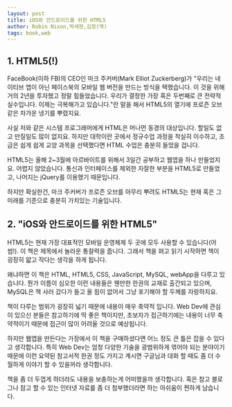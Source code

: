 ```yaml
---
layout: post
title: iOS와 안드로이드를 위한 HTML5
author: Robin Nixon,박세현,김정(역)
tags: book,web
---
```


## 1. HTML5(!)

FaceBook(이하 FB)의 CEO인 마크 주커버(Mark Elliot Zuckerberg)가 "우리는 네이티브 앱이 아닌 페이스북의 모바일 웹 버전을 만드는 방식을 택했습니다. 이 것을 위해 거의 2년을 투자했고 정말 힘들었습니다. 우리가 결정한 가장 혹은 두번째로 큰 전략적 실수입니다. 이제는 극복해가고 있습니다."란 말을 해서 HTML5의 열기에 프로즌 오브 같은 차가운 냉기를 뿌렸지요.

사실 저와 같은 시스템 프로그래머에게 HTML은 머나먼 동경의 대상입니다. 할일도 없고 만질일도 많이 없지요. 하지만 대학이란 곳에서 정규수업 과정을 착실히 이수하고, 조금은 쉽게 쉽게 교양 과목을 선택했다면 HTML 수업은 충분히 들었을 겁니다.

HTML5는 올해 2~3월에 아르바이트를 위해서 3일간 공부하고 웹앱을 하나 만들었지요. 어렵지 않았습니다. 통신과 인터페이스를 제외한 자잘한 부분을 HTML5로 만들었고, 나머지는 jQuery를 이용했기 때문입니다.

하지만 확실한건, 마크 주커버가 프로즌 오브를 아무리 뿌려도 HTML5는 현재 혹은 그 미래를 기준으로 충분히 가치있는 기술입니다.

## 2. "iOS와 안드로이드를 위한 HTML5"

HTML5는 현재 가장 대표적인 모바일 운영체제 두 곳에 모두 사용할 수 있습니다(어썸!). 이 책은 제목에서 놀라운 통찰력을 줍니다. 그래서 책을 펴고 읽기 시작하면 책이 굉장히 얇고 작다는 생각을 하게 됩니다.

왜냐하면 이 책은 HTML, HTML5, CSS, JavaScript, MySQL, webApp을 다루고 있습니다. 뭔가 이름이 심오한 이런 내용들은 웬만한 한권의 교재로 출간되고 있으며, MySQL은 책 사러 갔다가 들고 올 힘이 없어서 그냥 포기해야 할 두께를 자랑하지요.

책이 다루는 범위가 굉장히 넓기 때문에 내용이 매우 축약적 입니다. Web Dev에 관심이 있으신 분들은 참고하기에 딱 좋은 책이지만, 초보자가 접근하기에는 내용이 너무 축약적이기 때문에 접근이 많이 어려울 것으로 예상됩니다.

하지만 웹앱을 만든다는 가장에서 이 책을 구매하셨다면 어느 정도 큰 틀은 잡을 수 있다고 생각합니다. 특히 Web Dev는 엄청 다양한 기술을 광범위하게 엮어야 되는 분야이기 때문에 이런 요약된 참고서적 한권 정도 가지고 계시면 구글님과 대화 할 때도 좀 더 수월하게 이야기 할 수 있을꺼라 생각합니다.

책을 좀 더 두껍게 하더라도 내용을 보충하는게 어떠했을까 생각합니다. 혹은 참고  블로그나 참고 할 수 있는 인터넷 자료를 좀 더 첨부했더라면 하는 아쉬움이 찐하게 남습니다.